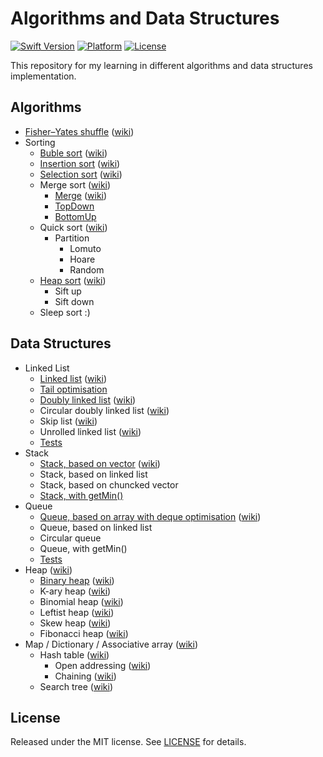 Algorithms and Data Structures
==============================

[![Swift Version](https://img.shields.io/badge/Swift-3.1-orange.svg)](https://developer.apple.com/swift)
[![Platform](https://img.shields.io/badge/platform-iOS%20%7C%20macOS-lightgrey.svg)](https://www.apple.com/ru/ios)
[![License](https://img.shields.io/badge/license-MIT-yellow.svg)](https://github.com/artFintch/Algorithms_and_Data_Structures/blob/master/LICENSE)

This repository for my learning in different algorithms and data structures implementation.

## Algorithms
* [Fisher–Yates shuffle](https://github.com/artFintch/Algorithms_and_Data_Structures/blob/master/Algorithms/Shuffle/Fisher–Yates_Shuffle.swift) ([wiki](https://en.wikipedia.org/wiki/Fisher–Yates_shuffle))
* Sorting
  * [Buble sort](https://github.com/artFintch/Algorithms_and_Data_Structures/blob/master/Algorithms/Sorting/BubleSort/BubleSort.swift) ([wiki](https://en.wikipedia.org/wiki/Bubble_sort))
  * [Insertion sort](https://github.com/artFintch/Algorithms_and_Data_Structures/blob/master/Algorithms/Sorting/InsertionSort/InsertionSort.swift) ([wiki](https://en.wikipedia.org/wiki/Insertion_sort))
  * [Selection sort](https://github.com/artFintch/Algorithms_and_Data_Structures/blob/master/Algorithms/Sorting/SelectionSort/SelectionSort.swift) ([wiki](https://en.wikipedia.org/wiki/Selection_sort))
  * Merge sort ([wiki](https://en.wikipedia.org/wiki/Merge_sort))
    * [Merge](https://github.com/artFintch/Algorithms_and_Data_Structures/blob/master/Algorithms/Sorting/MergeSort/Merge.swift) ([wiki](https://en.wikipedia.org/wiki/Merge_algorithm))
    * [TopDown](https://github.com/artFintch/Algorithms_and_Data_Structures/blob/master/Algorithms/Sorting/MergeSort/TopDown.swift)
    * [BottomUp](https://github.com/artFintch/Algorithms_and_Data_Structures/blob/master/Algorithms/Sorting/MergeSort/BottomUp.swift)
  * Quick sort ([wiki](https://en.wikipedia.org/wiki/Quicksort))
    * Partition
      * Lomuto
      * Hoare
      * Random
  * [Heap sort](https://github.com/artFintch/Algorithms_and_Data_Structures/blob/master/Algorithms/Sorting/HeapSort/HeapSort.swift) ([wiki](https://en.wikipedia.org/wiki/Heapsort))
    * Sift up
    * Sift down
  * Sleep sort :)

## Data Structures
* Linked List
  * [Linked list](https://github.com/artFintch/Algorithms_and_Data_Structures/blob/master/DataStructures/LinkedList/LinkedList.swift) ([wiki](https://en.wikipedia.org/wiki/Linked_list))
  * [Tail optimisation](https://github.com/artFintch/Algorithms_and_Data_Structures/blob/master/DataStructures/LinkedList/LinkedListWithTail.swift)
  * [Doubly linked list](https://github.com/artFintch/Algorithms_and_Data_Structures/blob/master/DataStructures/LinkedList/DoublyLinkedList.swift) ([wiki](https://en.wikipedia.org/wiki/Doubly_linked_list))
  * Circular doubly linked list ([wiki](https://en.wikipedia.org/wiki/Doubly_linked_list))
  * Skip list ([wiki](https://en.wikipedia.org/wiki/Skip_list))
  * Unrolled linked list ([wiki](https://en.wikipedia.org/wiki/Unrolled_linked_list))
  * [Tests](https://github.com/artFintch/Algorithms_and_Data_Structures/blob/master/DataStructures/LinkedList/LinkedListTests.swift)
* Stack
  * [Stack, based on vector](https://github.com/artFintch/Algorithms_and_Data_Structures/blob/master/DataStructures/Stack/Stack.swift) ([wiki](https://en.wikipedia.org/wiki/Stack_(abstract_data_type)))
  * Stack, based on linked list
  * Stack, based on chuncked vector
  * [Stack, with getMin()](https://github.com/artFintch/Algorithms_and_Data_Structures/blob/master/DataStructures/Stack/StackGetMin.swift)
* Queue
  * [Queue, based on array with deque optimisation](https://github.com/artFintch/Algorithms_and_Data_Structures/blob/master/DataStructures/Queue/Queue.swift) ([wiki](https://en.wikipedia.org/wiki/Queue_(abstract_data_type)))
  * Queue, based on linked list
  * Circular queue
  * Queue, with getMin()
  * [Tests](https://github.com/artFintch/Algorithms_and_Data_Structures/blob/master/DataStructures/Queue/QueueTests.swift)
* Heap ([wiki](https://en.wikipedia.org/wiki/Heap_(data_structure)))
  * [Binary heap](https://github.com/artFintch/Algorithms_and_Data_Structures/blob/master/DataStructures/Heap/Heap.swift) ([wiki](https://en.wikipedia.org/wiki/Binary_heap))
  * K-ary heap ([wiki](https://en.wikipedia.org/wiki/D-ary_heap))
  * Binomial heap ([wiki](https://en.wikipedia.org/wiki/Binomial_heap))
  * Leftist heap ([wiki](https://en.wikipedia.org/wiki/Leftist_tree))
  * Skew heap ([wiki](https://en.wikipedia.org/wiki/Skew_heap))
  * Fibonacci heap ([wiki](https://en.wikipedia.org/wiki/Fibonacci_heap))
* Map / Dictionary / Associative array ([wiki](https://en.wikipedia.org/wiki/Associative_array))
  * Hash table ([wiki](https://en.wikipedia.org/wiki/Hash_table))
    * Open addressing ([wiki](https://en.wikipedia.org/wiki/Hash_table#Open_addressing))
    * Chaining ([wiki](https://en.wikipedia.org/wiki/Hash_table#Separate_chaining))
  * Search tree ([wiki](https://en.wikipedia.org/wiki/Search_tree))

## License
Released under the MIT license. See [LICENSE](https://github.com/artFintch/Algorithms_and_Data_Structures/blob/master/LICENSE) for details.
